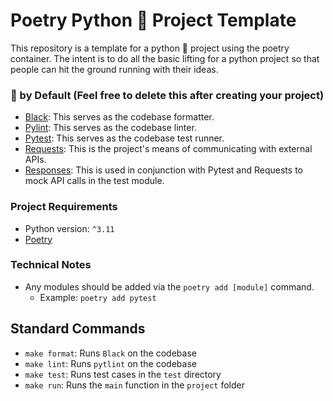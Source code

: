 # Poetry Python 🐍 Project Template
This repository is a template for a python 🐍 project using the poetry container. The intent is to do all the basic lifting for a python project so that people can hit the ground running with their ideas.

### 🐍 by Default (Feel free to delete this after creating your project)
- [Black](https://github.com/psf/black): This serves as the codebase formatter.
- [Pylint](https://www.pylint.org/): This serves as the codebase linter.
- [Pytest](https://docs.pytest.org/en/7.2.x/): This serves as the codebase test runner.
- [Requests](https://requests.readthedocs.io/en/latest/): This is the project's means of communicating with external APIs.
- [Responses](https://github.com/getsentry/responses): This is used in conjunction with Pytest and Requests to mock API calls in the test module.

### Project Requirements
- Python version: `^3.11`
- [Poetry](https://python-poetry.org/)

### Technical Notes
- Any modules should be added via the `poetry add [module]` command.
  - Example: `poetry add pytest`

## Standard Commands
- `make format`: Runs `Black` on the codebase
- `make lint`: Runs `pytlint` on the codebase
- `make test`: Runs test cases in the `test` directory
- `make run`: Runs the `main` function in the `project` folder
